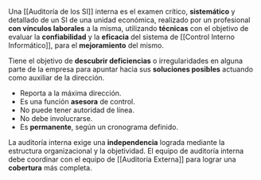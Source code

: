Una [[Auditoría de los SI]] interna es el examen crítico, **sistemático** y detallado de un SI de una unidad económica, realizado por un profesional **con vínculos laborales** a la misma, utilizando **técnicas** con el objetivo de evaluar la **confiabilidad** y la **eficacia** del sistema de [[Control Interno Informático]], para el **mejoramiento** del mismo.

Tiene el objetivo de **descubrir deficiencias** o irregularidades en alguna parte de la empresa para apuntar hacia sus **soluciones posibles** actuando como auxiliar de la dirección.

- Reporta a la máxima dirección.
- Es una función **asesora** de control.
- No puede tener autoridad de línea.
- No debe involucrarse.
- Es **permanente**, según un cronograma definido.

La auditoría interna exige una **independencia** lograda mediante la estructura organizacional y la objetividad. El equipo de auditoría interna debe coordinar con el equipo de [[Auditoría Externa]] para lograr una **cobertura** más completa.
